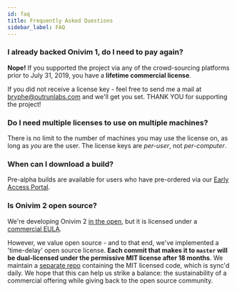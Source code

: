 ```yaml
---
id: faq
title: Frequently Asked Questions
sidebar_label: FAQ
---
```


### I already backed Onivim 1, do I need to pay again?

__Nope!__ If you supported the project via any of the crowd-sourcing platforms prior to July 31, 2019, you have a __lifetime commercial license__.

If you did not receive a license key - feel free to send me a mail at bryphe@outrunlabs.com and we'll get you set. THANK YOU for supporting the project!

### Do I need multiple licenses to use on multiple machines?

There is no limit to the number of machines you may use the license on, as long as _you_ are the user. The license keys are _per-user_, not _per-computer_.

### When can I download a build?

Pre-alpha builds are available for users who have pre-ordered via our [Early Access Portal](https://v2.onivim.io/early-access-portal).

### Is Onivim 2 open source?

We're developing Onivim 2 [in the open](https://github.com/onivim/oni2), but it is licensed under a [commercial EULA](https://github.com/onivim/oni2/blob/master/Outrun-Labs-EULA-v1.1.md).

However, we value open source - and to that end, we've implemented a 'time-delay' open source license. __Each commit that makes it to `master` will be dual-licensed under the permissive MIT license after 18 months__.
We maintain a [separate repo](https://github.com/onivim/oni2-mit) containing the MIT licensed code, which is sync'd daily. We hope that this can help us strike a balance: the sustainability of a commercial offering while giving back to the open source community.


